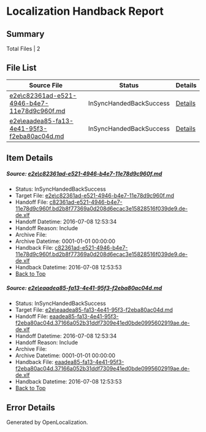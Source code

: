 # <a name='report-top'></a> Localization Handback Report

## Summary
 Total Files | 2

## File List
 Source File | Status | Details 
 ----------- | ------ | ------- 
 [e2e\c82361ad-e521-4946-b4e7-11e78d9c960f.md](https://github.com/OpenLocalizationTestOrg/oltest/blob/0807a4d6491198f22e05345869e5f9e3987773b5/e2e/c82361ad-e521-4946-b4e7-11e78d9c960f.md) | InSyncHandedBackSuccess | [Details](#b3dc5bb4f8fb27612c1ac6897f7350b1865c9c141)
 [e2e\eaadea85-fa13-4e41-95f3-f2eba80ac04d.md](https://github.com/OpenLocalizationTestOrg/oltest/blob/0807a4d6491198f22e05345869e5f9e3987773b5/e2e/eaadea85-fa13-4e41-95f3-f2eba80ac04d.md) | InSyncHandedBackSuccess | [Details](#8cda1f9a6a56aed31fc0b208c38c42424899b6262)

## Item Details
##### <a name='b3dc5bb4f8fb27612c1ac6897f7350b1865c9c141'></a> Source: [e2e\c82361ad-e521-4946-b4e7-11e78d9c960f.md](https://github.com/OpenLocalizationTestOrg/oltest/blob/0807a4d6491198f22e05345869e5f9e3987773b5/e2e/c82361ad-e521-4946-b4e7-11e78d9c960f.md)
* Status: InSyncHandedBackSuccess
* Target File: [e2e\c82361ad-e521-4946-b4e7-11e78d9c960f.md](https://github.com/OpenLocalizationTestOrg/oltest-dede-fly/blob/050fd22574cf280146f54f26f0387bf8e4317cd9/e2e/c82361ad-e521-4946-b4e7-11e78d9c960f.md)
* Handoff File: [c82361ad-e521-4946-b4e7-11e78d9c960f.bd2b8f77369a0d208d6ecac3e15828516f039de9.de-de.xlf](https://github.com/OpenLocalizationTestOrg/olhandoff-e2e/blob/2f70287521de9103450cc104e8bc43884d03bab7/ol-handoff/OpenLocalizationTestOrg/oltest-dede-fly/ci/ht/c82361ad-e521-4946-b4e7-11e78d9c960f.bd2b8f77369a0d208d6ecac3e15828516f039de9.de-de.xlf)
* Handoff Datetime: 2016-07-08 12:53:34
* Handoff Reason: Include
* Archive File: 
* Archive Datetime: 0001-01-01 00:00:00
* Handback File: [c82361ad-e521-4946-b4e7-11e78d9c960f.bd2b8f77369a0d208d6ecac3e15828516f039de9.de-de.xlf](https://github.com/OpenLocalizationTestOrg/olhandback-e2e/blob/fbebc895238d55174b2436e3be21b60574e35dab/ol-handback/OpenLocalizationTestOrg/oltest-dede-fly/ci/ht/c82361ad-e521-4946-b4e7-11e78d9c960f.bd2b8f77369a0d208d6ecac3e15828516f039de9.de-de.xlf)
* Handback Datetime: 2016-07-08 12:53:53
* [Back to Top](#report-top)

##### <a name='8cda1f9a6a56aed31fc0b208c38c42424899b6262'></a> Source: [e2e\eaadea85-fa13-4e41-95f3-f2eba80ac04d.md](https://github.com/OpenLocalizationTestOrg/oltest/blob/0807a4d6491198f22e05345869e5f9e3987773b5/e2e/eaadea85-fa13-4e41-95f3-f2eba80ac04d.md)
* Status: InSyncHandedBackSuccess
* Target File: [e2e\eaadea85-fa13-4e41-95f3-f2eba80ac04d.md](https://github.com/OpenLocalizationTestOrg/oltest-dede-fly/blob/050fd22574cf280146f54f26f0387bf8e4317cd9/e2e/eaadea85-fa13-4e41-95f3-f2eba80ac04d.md)
* Handoff File: [eaadea85-fa13-4e41-95f3-f2eba80ac04d.37166a052b31ddf7309e41ed0bde0995602919ae.de-de.xlf](https://github.com/OpenLocalizationTestOrg/olhandoff-e2e/blob/2f70287521de9103450cc104e8bc43884d03bab7/ol-handoff/OpenLocalizationTestOrg/oltest-dede-fly/ci/ht/eaadea85-fa13-4e41-95f3-f2eba80ac04d.37166a052b31ddf7309e41ed0bde0995602919ae.de-de.xlf)
* Handoff Datetime: 2016-07-08 12:53:34
* Handoff Reason: Include
* Archive File: 
* Archive Datetime: 0001-01-01 00:00:00
* Handback File: [eaadea85-fa13-4e41-95f3-f2eba80ac04d.37166a052b31ddf7309e41ed0bde0995602919ae.de-de.xlf](https://github.com/OpenLocalizationTestOrg/olhandback-e2e/blob/fbebc895238d55174b2436e3be21b60574e35dab/ol-handback/OpenLocalizationTestOrg/oltest-dede-fly/ci/ht/eaadea85-fa13-4e41-95f3-f2eba80ac04d.37166a052b31ddf7309e41ed0bde0995602919ae.de-de.xlf)
* Handback Datetime: 2016-07-08 12:53:53
* [Back to Top](#report-top)


## Error Details

Generated by OpenLocalization.

